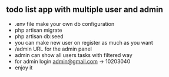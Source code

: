 ## todo list app with multiple user and admin


* .env file make your own db configuration
* php artisan migrate
* php artisan db:seed
* you can make new user on register as much as you want
* /admin URL for the admin panel 
* admin can show all users tasks with filtered way
* for admin login admin@gmail.com -> 10203040
* enjoy it
